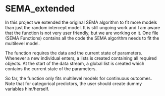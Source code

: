 # SEMA_extended

In this project we extended the original SEMA algorithm to fit more models than just the random intercept model. It is still ungoing work and I am aware that the function is not very user friendly, but we are working on it. One file (SEMA Functions) contains all the code the SEMA algorithm needs to fit the multilevel model. 

The function requires the data and the current state of parameters. Whenever a new individual enters, a lists is created containing all required objects. At the start of the data stream, a global list is created which contains the current state of the parameters. 

So far, the function only fits multilevel models for continuous outcomes. Note that for categorical predictors, the user should create dummy variables him/herself. 
